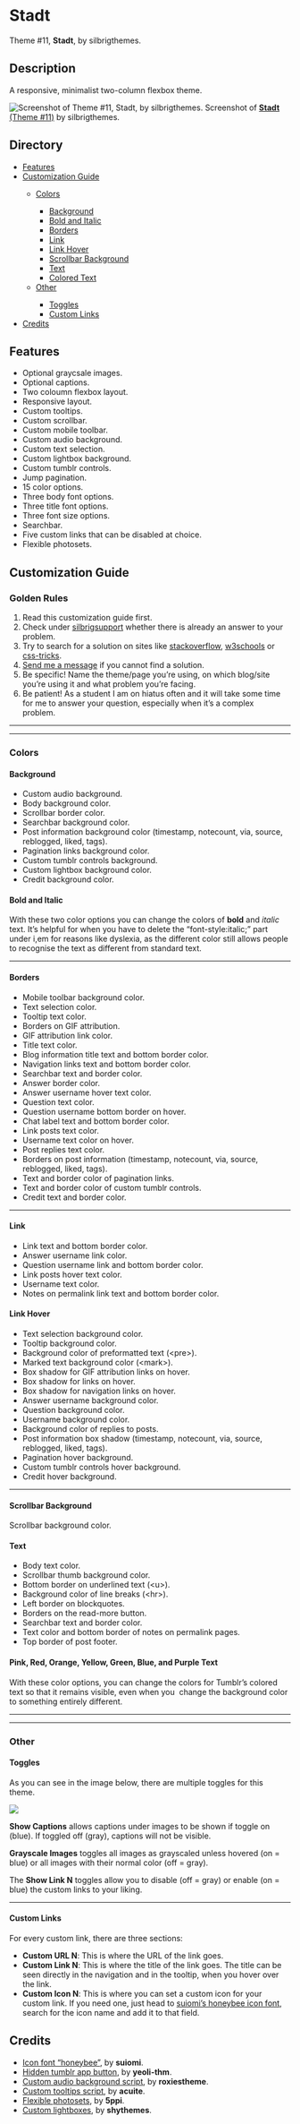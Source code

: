 # Stadt
Theme #11, <b>Stadt</b>, by silbrigthemes.

<h2>Description</h2>
<p>A responsive, minimalist two-column flexbox theme.</p>

<img src="https://66.media.tumblr.com/1bf76c41e1cfc37a387daa9e0e25d55d/tumblr_pjtv5nkUyG1wsskx3o4_r1_1280.png" alt="Screenshot of Theme #11, Stadt, by silbrigthemes."/>
Screenshot of <a href="https://stadttheme.tumblr.com/" title="Preview Theme"><b>Stadt</b> (Theme #11)</a> by silbrigthemes.

<h2>Directory</h2>
<ul>
  <li><a href="#Features" title="Features">Features</a></li>
  <li><a href="#Customization-Guide" title="Customization Guide">Customization Guide</a></li>
    <ul>
      <li><a href="#Colors" title="Colors">Colors</a></li>
      <ul>
        <li><a href="#Background" title="Background">Background</a></li>
        <li><a href="#Bold-and-Italic" title="Bold and Italic">Bold and Italic</a></li>
        <li><a href="#Borders" title="Borders">Borders</a></li>
        <li><a href="#Link" title="Link">Link</a></li>
        <li><a href="#Link-Hover" title="Link Hover">Link Hover</a></li>
        <li><a href="#Scrollbar-Background" title="Scrollbar Background">Scrollbar Background</a></li>
        <li><a href="#Text" title="Text">Text</a></li>
        <li><a href="#Pink-red-orange-yellow-green-blue-and-purple-text" title="Colored Text">Colored Text</a></li>        
      </ul>
      <li><a href="#Other" title="Other">Other</a></li>
      <ul>
        <li><a href="#Toggles" title="Toggles">Toggles</a></li>
        <li><a href="#Custom-Links" title="Custom Links">Custom Links</a></li>
      </ul>
    </ul>    
  <li><a href="#Credits" title="Credits">Credits</a></li>  
</ul>  
  
<h2>Features</h2>
<ul>
<li>Optional graycsale images.</li>
<li>Optional captions.</li>
<li>Two coloumn flexbox layout.</li>
<li>Responsive layout.</li>
<li>Custom tooltips.</li>
<li>Custom scrollbar.</li>
<li>Custom mobile toolbar.</li>
<li>Custom audio background.</li>
<li>Custom text selection.</li>
<li>Custom lightbox background.</li>
<li>Custom tumblr controls.</li>
<li>Jump pagination.</li>
<li>15 color options.</li>
<li>Three body font options.</li>
<li>Three title font options.</li>
<li>Three font size options.</li>
<li>Searchbar.</li>
<li>Five custom links that can be disabled at choice.</li>
<li>Flexible photosets.</li>
</ul>

<h2>Customization Guide</h2>
<h3>Golden Rules</h3>
<ol>
<li>Read this customization guide first.</li>
<li>Check under <a href="https://silbrigsupport.tumblr.com/" title="silbrigsupport | official support blog of silbrigthemes" target="_blank">silbrigsupport</a> whether there is already an answer to your problem.</li>
<li>Try to search for a solution on sites like <a href="https://stackoverflow.com/" title="stackoverflow" target="_blank">stackoverflow</a>, <a href="https://www.w3schools.com/" title="w3schools" target="_blank">w3schools</a> or <a href="https://css-tricks.com/" title="css-tricks" target="_blank">css-tricks</a>.</li>
<li><a href="https://silbrigthemes.tumblr.com/ask" title="silbrigthemes | ask" target="_blank">Send me a message</a> if you cannot find a solution.</li>
<li>Be specific! Name the theme/page you&rsquo;re using, on which blog/site you&rsquo;re using it and what problem you&rsquo;re facing.</li>
<li>Be patient! As a student I am on hiatus often and it will take some time for me to answer your question, especially when it&rsquo;s a complex problem.&nbsp;</li>
</ol><hr /><hr />
<h3>Colors</h3>
<h4>Background</h4>
<ul>
<li>Custom audio background.</li>
<li>Body background color.</li>
<li>Scrollbar border color.</li>
<li>Searchbar background color.</li>
<li>Post information background color (timestamp, notecount, via, source, reblogged, liked, tags).</li>
<li>Pagination links background color.</li>
<li>Custom tumblr controls background.</li>
<li>Custom lightbox background color.</li>
<li>Credit background color.</li>
</ul>
<h4>Bold and&nbsp;Italic</h4>
<p>With these two color options you can change the colors of <strong>bold</strong> and <em>italic</em> text. It&rsquo;s helpful for when you have to delete the &ldquo;font-style:italic;&rdquo; part under i,em for reasons like dyslexia, as the different color still allows people to recognise the text as different from standard text.</p>
<hr />
<h4>Borders</h4>
<ul>
<li>Mobile toolbar background color.</li>
<li>Text selection color.</li>
<li>Tooltip text color.</li>
<li>Borders on GIF attribution.</li>
<li>GIF attribution link color.</li>
<li>Title text color.</li>
<li>Blog information title text and bottom border color.</li>
<li>Navigation links text and bottom border color.</li>
<li>Searchbar text and border color.</li>
<li>Answer border color.</li>
<li>Answer username hover text color.</li>
<li>Question text color.</li>
<li>Question username bottom border on hover.</li>
<li>Chat label text and bottom border color.</li>
<li>Link posts text color.</li>
<li>Username text color on hover.</li>
<li>Post replies text color.</li>
<li>Borders on post information (timestamp, notecount, via, source, reblogged, liked, tags).</li>
<li>Text and border color of pagination links.</li>
<li>Text and border color of custom tumblr controls.</li>
<li>Credit text and border color.</li>
</ul>
<hr />
<h4>Link</h4>
<ul>
<li>Link text and bottom border color.</li>
<li>Answer username link color.</li>
<li>Question username link and bottom border color.</li>
<li>Link posts hover text color.</li>
<li>Username text color.</li>
<li>Notes on permalink link text and bottom border color.</li>
</ul>
<h4>Link Hover</h4>
<ul>
<li>Text selection background color.</li>
<li>Tooltip background color.</li>
<li>Background color of preformatted text (&lt;pre&gt;).</li>
<li>Marked text background color (&lt;mark&gt;).</li>
<li>Box shadow for GIF attribution links on hover.</li>
<li>Box shadow for links on hover.</li>
<li>Box shadow for navigation links on hover.</li>
<li>Answer username background color.</li>
<li>Question background color.</li>
<li>Username background color.</li>
<li>Background color of replies to posts.</li>
<li>Post information box shadow (timestamp, notecount, via, source, reblogged, liked, tags).</li>
<li>Pagination hover background.</li>
<li>Custom tumblr controls hover background.</li>
<li>Credit hover background.</li>
</ul>
<hr />
<h4>Scrollbar Background</h4>
<p>Scrollbar background color.</p>
<h4>Text</h4>
<ul>
<li>Body text color.</li>
<li>Scrollbar thumb background color.</li>
<li>Bottom border on underlined text (&lt;u&gt;).</li>
<li>Background color of line breaks (&lt;hr&gt;).</li>
<li>Left border on blockquotes.</li>
<li>Borders on the read-more button.</li>
<li>Searchbar text and border color.</li>
<li>Text color and bottom border of notes on permalink pages.</li>
<li>Top border of post footer.</li>
</ul>
<h4>Pink, Red, Orange, Yellow, Green, Blue, and Purple Text</h4>
<p>With these color options, you can change the colors for Tumblr&rsquo;s colored text so that it remains visible, even when you&nbsp; change the background color to something entirely different.</p>
<hr /><hr />
<h3>Other</h3>
<h4>Toggles</h4>
<p>As you can see in the image below, there are multiple toggles for this theme.</p>
<p><img src="https://66.media.tumblr.com/1d4f1dfd3b493d49fdb68eb2c9a0cb8f/tumblr_inline_pjyhvsEOnI1v0e5mg_500.png" /></p>
<p><strong>Show Captions</strong> allows captions under images to be shown if toggle on (blue). If toggled off (gray), captions will not be visible.</p>
<p><strong>Grayscale Images</strong> toggles all images as grayscaled unless hovered (on = blue) or all images with their normal color (off = gray).</p>
<p>The <strong>Show Link N</strong> toggles allow you to disable (off = gray) or enable (on = blue) the custom links to your liking.</p>
<hr />
<h4>Custom Links</h4>
<p>For every custom link, there are three sections:</p>
<ul>
<li><strong>Custom URL N</strong>: This is where the URL of the link goes.</li>
<li><strong>Custom Link N</strong>: This is where the title of the link goes. The title can be seen directly in the navigation and in the tooltip, when you hover over the link.</li>
<li><strong>Custom Icon N</strong>: This is where you can set a custom icon for your custom link. If you need one, just head to <a href="http://honeybee.suiomi.com/" title="Honeybee | icon font by suiomi" target="_blank">suiomi&rsquo;s honeybee icon font</a>, search for the icon name and add it to that field.</li>
</ul>

<h2>Credits</h2>
<ul>
<li><a href="#mce_temp_url#">Icon font &ldquo;honeybee&rdquo;</a>, by <strong>suiomi</strong>.</li>
<li><a href="https://yeolithm.com/post/172903772712/tutorial-removing-tumblr-app-button-on-mobile" title="Remove Tumblr App Button" target="_blank">Hidden tumblr app button</a>, by <strong>yeoli-thm</strong>.</li>
<li><a href="http://roxiestheme.tumblr.com/post/158812662057/tutorial-change-the-color-of-tumblrs-new-audio" title="Custom Audio Background Script" target="_blank">Custom audio background script</a>, by <strong>roxiestheme</strong>.</li>
<li><a href="http://acuite.tumblr.com/post/53152126640/tutorial-tooltips" title="Custom Tooltips Script" target="_blank">Custom tooltips script</a>, by <strong>acuite</strong>.</li>
<li><a href="https://github.com/Spacetchi/tumblr-flexible-photoset/blob/master/README.md" title="Flexible Photosets" target="_blank">Flexible photosets</a>, by <strong>5ppi</strong>.</li>
<li><a href="http://shythemes.tumblr.com/post/140444996328/tutorial-lightboxes" title="Custom Lightboxes" target="_blank">Custom lightboxes</a>, by <strong>shythemes</strong>.</li>
</ul>
